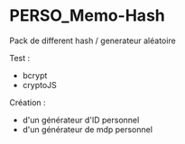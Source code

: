 # PERSO_Memo-Hash

Pack de different hash / generateur aléatoire

Test :

-   bcrypt
-   cryptoJS

Création :

-   d'un générateur d'ID personnel
-   d'un générateur de mdp personnel
